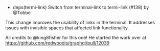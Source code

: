 - deps(termi-link) Switch from terminal-link to termi-link (#138) by @Tobbe

This change improves the usability of links in the terminal. It addresses issues
with invisible spaces that affected link functionality.

All credits to @king8fisher for this one! He started the work over at
https://github.com/redwoodjs/graphql/pull/12039
